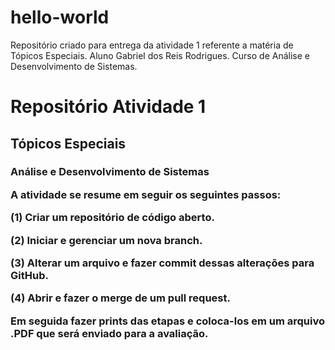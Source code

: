 # hello-world
Repositório criado para entrega da atividade 1 referente a matéria de Tópicos Especiais. Aluno Gabriel dos Reis Rodrigues. Curso de Análise e Desenvolvimento de Sistemas.

<h1> Repositório Atividade 1
<h2> Tópicos Especiais
<h3> Análise e Desenvolvimento de Sistemas

A atividade se resume em seguir os seguintes passos:

  (1) Criar um repositório de código aberto.
  
  (2) Iniciar e gerenciar um nova branch.
  
  (3) Alterar um arquivo e fazer commit dessas alterações para GitHub.
  
  (4) Abrir e fazer o merge de um pull request.
  
Em seguida fazer prints das etapas e coloca-los em um arquivo .PDF que será enviado para a avaliação.
